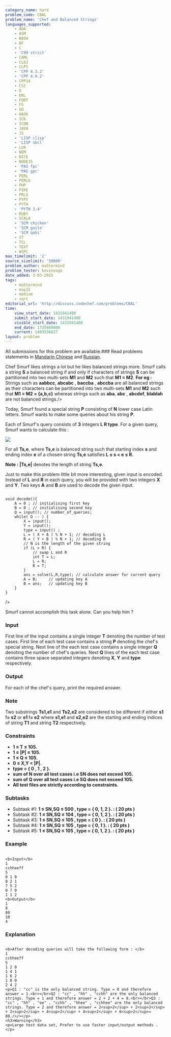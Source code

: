 ```yaml
---
category_name: hard
problem_code: CBAL
problem_name: 'Chef and Balanced Strings'
languages_supported:
    - ADA
    - ASM
    - BASH
    - BF
    - C
    - 'C99 strict'
    - CAML
    - CLOJ
    - CLPS
    - 'CPP 4.3.2'
    - 'CPP 4.9.2'
    - CPP14
    - CS2
    - D
    - ERL
    - FORT
    - FS
    - GO
    - HASK
    - ICK
    - ICON
    - JAVA
    - JS
    - 'LISP clisp'
    - 'LISP sbcl'
    - LUA
    - NEM
    - NICE
    - NODEJS
    - 'PAS fpc'
    - 'PAS gpc'
    - PERL
    - PERL6
    - PHP
    - PIKE
    - PRLG
    - PYPY
    - PYTH
    - 'PYTH 3.4'
    - RUBY
    - SCALA
    - 'SCM chicken'
    - 'SCM guile'
    - 'SCM qobi'
    - ST
    - TCL
    - TEXT
    - WSPC
max_timelimit: '2'
source_sizelimit: '50000'
problem_author: ma5termind
problem_tester: kevinsogo
date_added: 3-03-2015
tags:
    - ma5termind
    - may15
    - medium
    - sqrt
editorial_url: 'http://discuss.codechef.com/problems/CBAL'
time:
    view_start_date: 1431941400
    submit_start_date: 1431941400
    visible_start_date: 1431941400
    end_date: 1735669800
    current: 1493556627
layout: problem
---
```

All submissions for this problem are available.###  Read problems statements in [Mandarin Chinese](http://www.codechef.com/download/translated/MAY15/mandarin/CBAL.pdf) and [Russian](http://www.codechef.com/download/translated/MAY15/russian/CBAL.pdf).

Chef Smurf likes strings a lot but he likes balanced strings more. Smurf calls a string **S** a balanced string if and only if characters of strings **S** can be partitioned into two multi-sets **M1** and **M2** such that **M1 = M2**.
**For eg :** Strings such as **aabbcc**, **abcabc** , **baccba** , **abccba** are all balanced strings as their characters can be partitioned into two multi-sets **M1** and **M2** such that **M1 = M2 = {a,b,c}**  whereas strings such as **aba**, **abc** , **abcdef**, **blablah** are not balanced strings./>

Today, Smurf found a special string **P** consisting of **N** lower case Latin letters. Smurf wants to make some queries about his string **P**.

Each of Smurf's query consists of **3** integers **L R type**. For a given query, Smurf wants to calculate this :

 ![](https://s3.amazonaws.com/codechef_shared/download/CBAL/4.png)

For all **Ts,e**, where **Ts,e** is balanced string such that starting index **s** and ending index **e** of a chosen string **Ts,e** satisfies **L ≤ s < e ≤ R.**

**Note :** **|Ts,e|** denotes the length of string **Ts,e**.

Just to make this problem little bit more interesting, given input is encoded. Instead of **L** and **R** in each query, you will be provided with two integers **X** and **Y**. Two keys **A** and **B** are used to decode the given input.


```

void decode(){
    A = 0 ; // initialising first key 
    B = 0 ; // initialising second key 
    Q = input(); // number_of_queries;
    while( Q -- ) {
        X = input(); 
        Y = input();
        type = input() ;
        L = ( X + A ) % N + 1; // decoding L
        R = ( Y + B ) % N + 1; // decoding R
        // N is the length of the given string
        if (L > R) {
            // swap L and R
            int T = L;
            L = R;
            R = T;
        }  
        ans = solve(L,R,type); // calculate answer for current query
        A = B;     // updating key A 
        B = ans;   // updating key B 
    } 
}

```

/>

Smurf cannot accomplish this task alone. Can you help him ?

### Input

First line of the input contains a single integer **T** denoting the number of test cases. First line of each test case contains a string **P** denoting the chef's special string. Next line of the each test case contains a single integer **Q** denoting the number of chef's queries. Next **Q** lines of the each test case contains three space separated integers denoting **X**, **Y** and **type** respectively.

### Output

For each of the chef's query, print the required answer.

### Note 

Two substrings **Ts1,e1** and **Ts2,e2** are considered to be different if either **s1 != s2** or **e1 != e2** where **s1,e1** and **s2,e2** are the starting and ending indices of string **T1** and string **T2** respectively.

### Constraints

- **1 ≤ T ≤ 105.**
- **1 ≤ |P| ≤ 105.**
- **1 ≤ Q ≤ 105.**
- **0 ≤ X,Y < |P|.**
- **type = { 0 , 1 , 2 }.**
- **sum of N over all test cases i.e SN does not exceed 105.**
- **sum of Q over all test cases i.e SQ does not exceed 105.**
- **All test files are strictly according to constraints.**

### Subtasks

- Subtask #1: **1 ≤ SN,SQ ≤ 500 , type = { 0, 1, 2 }. : ( 20 pts )**
- Subtask #2: **1 ≤ SN,SQ ≤ 104 , type = { 0, 1, 2 }. : ( 20 pts )**
- Subtask #3: **1 ≤ SN,SQ ≤ 105 , type = { 0 }. : ( 20 pts )**
- Subtask #4: **1 ≤ SN,SQ ≤ 105 , type = { 0, 1 }. : ( 20 pts )**
- Subtask #5: **1 ≤ SN,SQ ≤ 105 , type = { 0, 1, 2 }. : ( 20 pts )**

### Example

```

<b>Input</b>
1
cchheeff
5
0 1 0
0 2 1
7 5 2
0 7 0
1 1 2
<b>Output</b>
1
8
80
10
4

```
### Explanation

```

<b>After decoding queries will take the following form : </b>
1
cchheeff
5
1 2 0
1 4 1
1 6 2
1 8 0
2 4 2
<p>Q1 : "cc" is the only balanced string. Type = 0 and therefore answer = 1.<br></br>Q2 : "cc" , "hh" , "cchh" are the only balanced strings. Type = 1 and therefore answer = 2 + 2 + 4 = 8.<br></br>Q3 : "cc" , "hh" , "ee" , "cchh" , "hhee" , "cchhee" are the only balanced strings. Type = 2 and therefore answer = 2<sup>2</sup> + 2<sup>2</sup> + 2<sup>2</sup> + 4<sup>2</sup> + 4<sup>2</sup> + 6<sup>2</sup>= 80./>/></p>
<h3>Warning</h3>
<p>Large test data set, Prefer to use faster input/output methods .</p>
```
